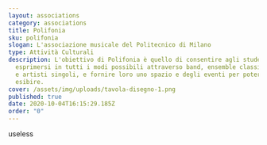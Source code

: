 ```yaml
---
layout: associations
category: associations
title: Polifonia
sku: polifonia
slogan: L'associazione musicale del Politecnico di Milano
type: Attività Culturali
description: L'obiettivo di Polifonia è quello di consentire agli studenti di
  esprimersi in tutti i modi possibili attraverso band, ensemble classiche, cori
  e artisti singoli, e fornire loro uno spazio e degli eventi per potersi
  esibire.
cover: /assets/img/uploads/tavola-disegno-1.png
published: true
date: 2020-10-04T16:15:29.185Z
order: "0"
---
```

useless